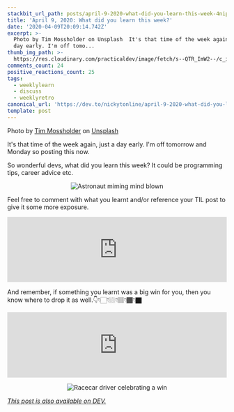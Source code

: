 ```yaml
---
stackbit_url_path: posts/april-9-2020-what-did-you-learn-this-week-4nip
title: 'April 9, 2020: What did you learn this week?'
date: '2020-04-09T20:09:14.742Z'
excerpt: >-
  Photo by Tim Mossholder on Unsplash  It's that time of the week again, just a
  day early. I'm off tomo...
thumb_img_path: >-
  https://res.cloudinary.com/practicaldev/image/fetch/s--QTR_ImW2--/c_imagga_scale,f_auto,fl_progressive,h_420,q_auto,w_1000/https://dev-to-uploads.s3.amazonaws.com/i/rj0dp7d3ro92p0k681gz.jpg
comments_count: 24
positive_reactions_count: 25
tags:
  - weeklylearn
  - discuss
  - weeklyretro
canonical_url: 'https://dev.to/nickytonline/april-9-2020-what-did-you-learn-this-week-4nip'
template: post
---
```

Photo by [Tim Mossholder](https://unsplash.com/@timmossholder?utm_source=unsplash&utm_medium=referral&utm_content=creditCopyText) on [Unsplash](https://unsplash.com/s/photos/learn?utm_source=unsplash&utm_medium=referral&utm_content=creditCopyText)

It's that time of the week again, just a day early. I'm off tomorrow and Monday so posting this now.

So wonderful devs, what did you learn this week? It could be programming tips, career advice etc.

<center>

![Astronaut miming mind blown](https://media.giphy.com/media/ciwgweZDnUydJShj6H/giphy.gif)

</center>

Feel free to comment with what you learnt and/or reference your TIL post to give it some more exposure.


<iframe class="liquidTag" src="https://dev.to/embed/tag?args=todayilearned" style="border: 0; width: 100%;"></iframe>


And remember, if something you learnt was a big win for you, then you know where to drop it as well.👇👇🏻👇🏼👇🏽👇🏾👇🏿


<iframe class="liquidTag" src="https://dev.to/embed/link?args=https%3A%2F%2Fdev.to%2Fjess%2Fwhat-was-your-win-this-week-5e1n" style="border: 0; width: 100%;"></iframe>


<center>

![Racecar driver celebrating a win](https://media.giphy.com/media/xTiN0suGFFGKJRpUnC/giphy.gif)

</center>

*[This post is also available on DEV.](https://dev.to/nickytonline/april-9-2020-what-did-you-learn-this-week-4nip)*


<script>
const parent = document.getElementsByTagName('head')[0];
const script = document.createElement('script');
script.type = 'text/javascript';
script.src = 'https://cdnjs.cloudflare.com/ajax/libs/iframe-resizer/4.1.1/iframeResizer.min.js';
script.charset = 'utf-8';
script.onload = function() {
    window.iFrameResize({}, '.liquidTag');
};
parent.appendChild(script);
</script>    
